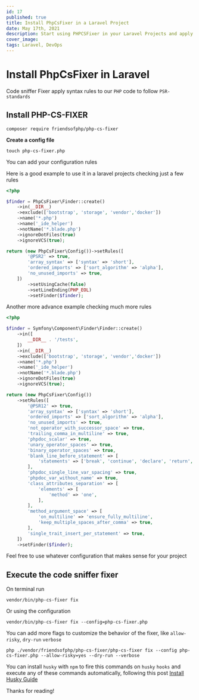 ```yaml
---
id: 17
published: true
title: Install PhpCsFixer in a Laravel Project
date: May 17th, 2021
description: Start using PHPCSFixer in your Laravel Projects and apply custom configurations
cover_image:
tags: Laravel, DevOps
---
```


# Install PhpCsFixer in Laravel

Code sniffer Fixer apply syntax rules to our `PHP` code to follow `PSR-standards`

## Install PHP-CS-FIXER

```shell
composer require friendsofphp/php-cs-fixer
```

**Create a config file**

```shell
touch php-cs-fixer.php
```

You can add your configuration rules

Here is a good example to use it in a laravel projects checking just a few rules

```php
<?php

$finder = PhpCsFixer\Finder::create()
    ->in(__DIR__)
    ->exclude(['bootstrap', 'storage', 'vendor','docker'])
    ->name('*.php')
    ->name('_ide_helper')
    ->notName('*.blade.php')
    ->ignoreDotFiles(true)
    ->ignoreVCS(true);

return (new PhpCsFixer\Config())->setRules([
        '@PSR2' => true,
        'array_syntax' => ['syntax' => 'short'],
        'ordered_imports' => ['sort_algorithm' => 'alpha'],
        'no_unused_imports' => true,
    ])
        ->setUsingCache(false)
        ->setLineEnding(PHP_EOL)
        ->setFinder($finder);
```

Another more advance example checking much more rules

```php
<?php

$finder = Symfony\Component\Finder\Finder::create()
    ->in([
        __DIR__ . '/tests',
    ])
    ->in(__DIR__)
    ->exclude(['bootstrap', 'storage', 'vendor','docker'])
    ->name('*.php')
    ->name('_ide_helper')
    ->notName('*.blade.php')
    ->ignoreDotFiles(true)
    ->ignoreVCS(true);

return (new PhpCsFixer\Config())
    ->setRules([
        '@PSR12' => true,
        'array_syntax' => ['syntax' => 'short'],
        'ordered_imports' => ['sort_algorithm' => 'alpha'],
        'no_unused_imports' => true,
        'not_operator_with_successor_space' => true,
        'trailing_comma_in_multiline' => true,
        'phpdoc_scalar' => true,
        'unary_operator_spaces' => true,
        'binary_operator_spaces' => true,
        'blank_line_before_statement' => [
            'statements' => ['break', 'continue', 'declare', 'return', 'throw', 'try'],
        ],
        'phpdoc_single_line_var_spacing' => true,
        'phpdoc_var_without_name' => true,
        'class_attributes_separation' => [
            'elements' => [
                'method' => 'one',
            ],
        ],
        'method_argument_space' => [
            'on_multiline' => 'ensure_fully_multiline',
            'keep_multiple_spaces_after_comma' => true,
        ],
        'single_trait_insert_per_statement' => true,
    ])
    ->setFinder($finder);
```

Feel free to use whatever configuration that makes sense for your project

## Execute the code sniffer fixer

On terminal run

```shell
vendor/bin/php-cs-fixer fix
```

Or using the configuration

```shell
vendor/bin/php-cs-fixer fix --config=php-cs-fixer.php
```

You can add more flags to customize the behavior of the fixer, like `allow-risky`, `dry-run` `verbose`

```shell
php ./vendor/friendsofphp/php-cs-fixer/php-cs-fixer fix --config php-cs-fixer.php --allow-risky=yes --dry-run --verbose
```

You can install `husky` with `npm` to fire this commands 
on `husky` `hooks` and execute any of these commands automatically, following this post [Install Husky Guide](/blog/22-run-tests-locally-before-pushing-code-in-laravel) 

Thanks for reading!